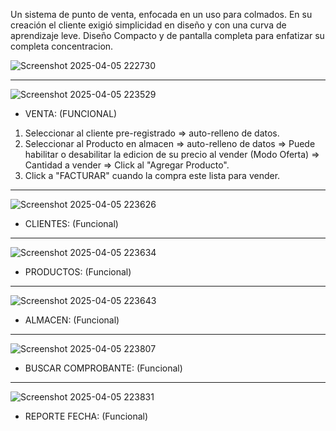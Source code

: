 Un sistema de punto de venta, enfocada en un uso para colmados. 
En su creación el cliente exigió simplicidad en diseño y con una curva de aprendizaje leve.
Diseño Compacto y de pantalla completa para enfatizar su completa concentracion.

![Screenshot 2025-04-05 222730](https://github.com/user-attachments/assets/2f8eb663-a312-461f-a9cc-13432834483e)

________________________________________________________________________________________________________________________________________________

![Screenshot 2025-04-05 223529](https://github.com/user-attachments/assets/61f7dd96-5a55-4d52-89c0-c56e128bb3e3)

 - VENTA: (FUNCIONAL)
1. Seleccionar al cliente pre-registrado => auto-relleno de datos.
2. Seleccionar al Producto en almacen => auto-relleno de datos => Puede habilitar o desabilitar la edicion de su precio al vender (Modo Oferta) => Cantidad a vender => Click al "Agregar Producto".
3. Click a "FACTURAR" cuando la compra este lista para vender. 
_____________________________________________________________________________________________________________

![Screenshot 2025-04-05 223626](https://github.com/user-attachments/assets/50275f94-1494-4171-b6de-e3d1c0cdf9a0)

 - CLIENTES: (Funcional)


______________________________________________________________________________________________________________

![Screenshot 2025-04-05 223634](https://github.com/user-attachments/assets/e61ac9e5-4a23-4661-9aa1-ed0afe99752a)

 - PRODUCTOS: (Funcional)



______________________________________________________________________________________________________________

![Screenshot 2025-04-05 223643](https://github.com/user-attachments/assets/abca9518-179b-4c70-82bd-9df9cff53aaa)

 - ALMACEN: (Funcional)


______________________________________________________________________________________________________________

![Screenshot 2025-04-05 223807](https://github.com/user-attachments/assets/357e3ec9-e4a2-40b8-bfb0-021c66aaef67)

 - BUSCAR COMPROBANTE: (Funcional)


______________________________________________________________________________________________________________

![Screenshot 2025-04-05 223831](https://github.com/user-attachments/assets/346f5418-db4f-4a39-b7c2-ea60e75f61e8)

 - REPORTE FECHA: (Funcional)


